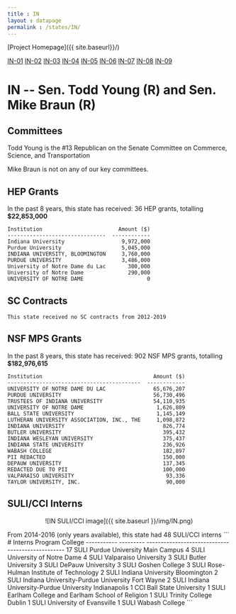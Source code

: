 ```yaml
---
title : IN
layout : datapage
permalink : /states/IN/
---
```

<a name="top"></a>
[Project Homepage]({{ site.baseurl}}/)


[IN-01](#IN-01)  [IN-02](#IN-02)  [IN-03](#IN-03)  [IN-04](#IN-04)  [IN-05](#IN-05)  [IN-06](#IN-06)  [IN-07](#IN-07)  [IN-08](#IN-08)  [IN-09](#IN-09)  

# IN -- Sen. Todd Young (R) and  Sen. Mike Braun (R)
## Committees
Todd Young is the #13 Republican on the Senate Committee on Commerce, Science, and Transportation 

Mike Braun is not on any of our key committees. 

## HEP Grants
In the past 8 years, this state has received:
36 HEP grants, totalling <b> $22,853,000</b>
```
Institution                        Amount ($)
-------------------------------  ------------
Indiana University                  9,972,000
Purdue University                   5,045,000
INDIANA UNIVERSITY, BLOOMINGTON     3,760,000
PURDUE UNIVERSITY                   3,486,000
University of Notre Dame du Lac       300,000
University of Notre Dame              290,000
UNIVERSITY OF NOTRE DAME                    0
```
## SC Contracts
```
This state received no SC contracts from 2012-2019
```
## NSF MPS Grants
In the past 8 years, this state has received:
902 NSF MPS grants, totalling <b> $182,976,615</b>
```
Institution                                   Amount ($)
------------------------------------------  ------------
UNIVERSITY OF NOTRE DAME DU LAC               65,676,207
PURDUE UNIVERSITY                             56,730,496
TRUSTEES OF INDIANA UNIVERSITY                54,110,935
UNIVERSITY OF NOTRE DAME                       1,626,809
BALL STATE UNIVERSITY                          1,145,149
LUTHERAN UNIVERSITY ASSOCIATION, INC., THE     1,098,872
INDIANA UNIVERSITY                               826,774
BUTLER UNIVERSITY                                395,432
INDIANA WESLEYAN UNIVERSITY                      375,437
INDIANA STATE UNIVERSITY                         236,926
WABASH COLLEGE                                   182,897
PII REDACTED                                     150,000
DEPAUW UNIVERSITY                                137,345
REDACTED DUE TO PII                              100,000
VALPARAISO UNIVERSITY                             93,336
TAYLOR UNIVERSITY, INC.                           90,000
```
## SULI/CCI Interns
<p align="center">
![IN SULI/CCI image]({{ site.baseurl }}/img/IN.png)
</p>
From 2014-2016 (only years available), this state had 48 SULI/CCI interns
```
  # Interns  Program    College
-----------  ---------  -------------------------------------------------
         17  SULI       Purdue University Main Campus
          4  SULI       University of Notre Dame
          4  SULI       Valparaiso University
          3  SULI       Butler University
          3  SULI       DePauw University
          3  SULI       Goshen College
          3  SULI       Rose-Hulman Institute of Technology
          2  SULI       Indiana University Bloomington
          2  SULI       Indiana University-Purdue University Fort Wayne
          2  SULI       Indiana University-Purdue University Indianapolis
          1  CCI        Ball State University
          1  SULI       Earlham College and Earlham School of Religion
          1  SULI       Trinity College Dublin
          1  SULI       University of Evansville
          1  SULI       Wabash College
```
